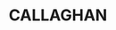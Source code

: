 ---
lastmod: '2025-04-06T06:05:20+00:00'
latitude: -32.892884
layout: suburb
longitude: 151.697356
postcode: '2308'
state: NSW
title: CALLAGHAN
url: /nsw/callaghan/
---
